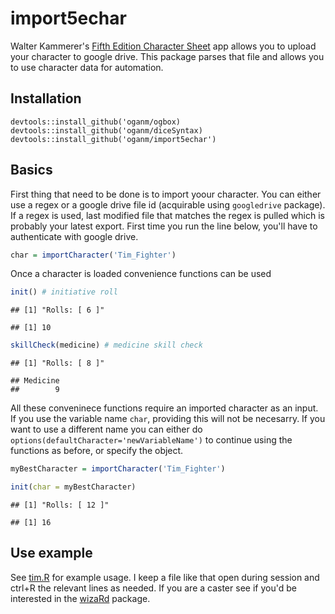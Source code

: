
import5echar
============

Walter Kammerer's [Fifth Edition Character Sheet](https://play.google.com/store/apps/details?id=com.wgkammerer.testgui.basiccharactersheet.app&hl=en) app allows you to upload your character to google drive. This package parses that file and allows you to use character data for automation.

Installation
------------

    devtools::install_github('oganm/ogbox)
    devtools::install_github('oganm/diceSyntax)
    devtools::install_github('oganm/import5echar')

Basics
------

First thing that need to be done is to import yoour character. You can either use a regex or a google drive file id (acquirable using `googledrive` package). If a regex is used, last modified file that matches the regex is pulled which is probably your latest export. First time you run the line below, you'll have to authenticate with google drive.

``` r
char = importCharacter('Tim_Fighter')
```

Once a character is loaded convenience functions can be used

``` r
init() # initiative roll
```

    ## [1] "Rolls: [ 6 ]"

    ## [1] 10

``` r
skillCheck(medicine) # medicine skill check
```

    ## [1] "Rolls: [ 8 ]"

    ## Medicine 
    ##        9

All these conveninece functions require an imported character as an input. If you use the variable name `char`, providing this will not be necesarry. If you want to use a different name you can either do `options(defaultCharacter='newVariableName')` to continue using the functions as before, or specify the object.

``` r
myBestCharacter = importCharacter('Tim_Fighter')

init(char = myBestCharacter)
```

    ## [1] "Rolls: [ 12 ]"

    ## [1] 16

Use example
-----------

See [tim.R](tim.R) for example usage. I keep a file like that open during session and ctrl+R the relevant lines as needed. If you are a caster see if you'd be interested in the [wizaRd](https://github.com/oganm/wizaRd) package.
